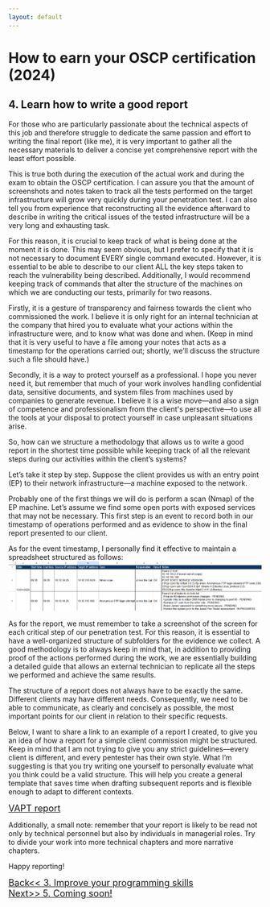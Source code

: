 ```yaml
---
layout: default
---
```

# How to earn your OSCP certification (2024)
## 4. Learn how to write a good report

For those who are particularly passionate about the technical aspects of this job and therefore struggle to dedicate the same passion and effort to writing the final report (like me), it is very important to gather all the necessary materials to deliver a concise yet comprehensive report with the least effort possible.

This is true both during the execution of the actual work and during the exam to obtain the OSCP certification. I can assure you that the amount of screenshots and notes taken to track all the tests performed on the target infrastructure will grow very quickly during your penetration test. I can also tell you from experience that reconstructing all the evidence afterward to describe in writing the critical issues of the tested infrastructure will be a very long and exhausting task.

For this reason, it is crucial to keep track of what is being done at the moment it is done. This may seem obvious, but I prefer to specify that it is not necessary to document EVERY single command executed. However, it is essential to be able to describe to our client ALL the key steps taken to reach the vulnerability being described. Additionally, I would recommend keeping track of commands that alter the structure of the machines on which we are conducting our tests, primarily for two reasons.

Firstly, it is a gesture of transparency and fairness towards the client who commissioned the work. I believe it is only right for an internal technician at the company that hired you to evaluate what your actions within the infrastructure were, and to know what was done and when. (Keep in mind that it is very useful to have a file among your notes that acts as a timestamp for the operations carried out; shortly, we’ll discuss the structure such a file should have.)

Secondly, it is a way to protect yourself as a professional. I hope you never need it, but remember that much of your work involves handling confidential data, sensitive documents, and system files from machines used by companies to generate revenue. I believe it is a wise move—and also a sign of competence and professionalism from the client's perspective—to use all the tools at your disposal to protect yourself in case unpleasant situations arise.

So, how can we structure a methodology that allows us to write a good report in the shortest time possible while keeping track of all the relevant steps during our activities within the client’s systems?

Let’s take it step by step. Suppose the client provides us with an entry point (EP) to their network infrastructure—a machine exposed to the network.

Probably one of the first things we will do is perform a scan (Nmap) of the EP machine. Let’s assume we find some open ports with exposed services that may not be necessary. This first step is an event to record both in our timestamp of operations performed and as evidence to show in the final report presented to our client.

As for the event timestamp, I personally find it effective to maintain a spreadsheet structured as follows:
![timestamp.png](/assets/images/earn-oscp/cap4/timestamp.PNG)

As for the report, we must remember to take a screenshot of the screen for each critical step of our penetration test. For this reason, it is essential to have a well-organized structure of subfolders for the evidence we collect. A good methodology is to always keep in mind that, in addition to providing proof of the actions performed during the work, we are essentially building a detailed guide that allows an external technician to replicate all the steps we performed and achieve the same results.

The structure of a report does not always have to be exactly the same. Different clients may have different needs. Consequently, we need to be able to communicate, as clearly and concisely as possible, the most important points for our client in relation to their specific requests.

Below, I want to share a link to an example of a report I created, to give you an idea of how a report for a simple client commission might be structured. Keep in mind that I am not trying to give you any strict guidelines—every client is different, and every pentester has their own style. What I’m suggesting is that you try writing one yourself to personally evaluate what you think could be a valid structure. This will help you create a general template that saves time when drafting subsequent reports and is flexible enough to adapt to different contexts.

<a href="/pages/pentest-report.md" style="font-size: 18px">VAPT report</a>

Additionally, a small note: remember that your report is likely to be read not only by technical personnel but also by individuals in managerial roles. Try to divide your work into more technical chapters and more narrative chapters.


Happy reporting!

<div class="row">
  <div class="column"><a href="/pages/blog/earn-oscp/3-improve-programming-skills" style="font-size: 18px">Back<< 3. Improve your programming skills</a></div>
  <div class="column"><a href="/pages/blog/earn-oscp/0-earn-oscp-home" style="font-size: 18px" >Next>> 5. Coming soon!</a><div>
</div>